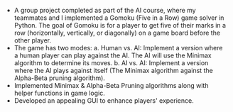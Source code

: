 - A group project completed as part of the AI course, where my teammates and I implemented a Gomoku (Five in a Row) game solver in Python. The goal of
Gomoku is for a player to get five of their marks in a row (horizontally, vertically, or diagonally) on a game board before the other player.
- The game has two modes:
    a. Human vs. AI: Implement a version where a human player can play against the AI. The AI will use the Minimax algorithm to determine its moves.
    b. AI vs. AI: Implement a version where the AI plays against itself (The Minimax algorithm against the Alpha-Beta pruning algorithm).
- Implemented Minimax & Alpha-Beta Pruning algorithms along with helper functions in game logic.
- Developed an appealing GUI to enhance players' experience.
